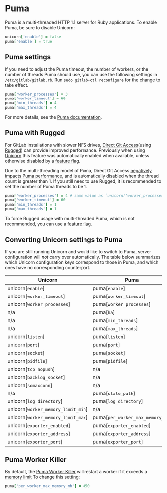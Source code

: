 # Puma

Puma is a multi-threaded HTTP 1.1 server for Ruby applications. To
enable Puma, be sure to disable Unicorn:

```ruby
unicorn['enable'] = false
puma['enable'] = true
```

## Puma settings

If you need to adjust the Puma timeout, the number of workers, or the
number of threads Puma should use, you can use the following settings in
`/etc/gitlab/gitlab.rb`. Run `sudo gitlab-ctl reconfigure` for the
change to take effect.

```ruby
puma['worker_processes'] = 3
puma['worker_timeout'] = 60
puma['min_threads'] = 4
puma['max_threads'] = 4
```

For more details, see the [Puma documentation](https://github.com/puma/puma#configuration).

## Puma with Rugged

For GitLab installations with slower NFS drives, [Direct Git Access](https://docs.gitlab.com/ee/administration/gitaly/#direct-git-access-in-gitlab-rails)(using [Rugged](https://github.com/libgit2/rugged)) can provide improved performance. Previously when using [Unicorn](unicorn.md) this feature was automatically enabled when available, unless otherwise disabled by a [feature flag](https://docs.gitlab.com/ee/development/gitaly.html#legacy-rugged-code).

Due to the multi-threading model of Puma, Direct Git Access [negatively impacts Puma performance](https://docs.gitlab.com/ee/administration/operations/puma.html#performance-caveat-when-using-puma-with-rugged), and is automatically disabled when the thread count is greater than 1. If you still need to use Rugged,
it is recommended to set the number of Puma threads to be 1.

```ruby
puma['worker_processes'] = 4 # same value as `unicorn['worker_processes']`
puma['worker_timeout'] = 60
puma['min_threads'] = 1
puma['max_threads'] = 1
```

To force Rugged usage with multi-threaded Puma, which is not recommended, you can use a [feature flag](https://docs.gitlab.com/ee/development/gitaly.html#legacy-rugged-code).

## Converting Unicorn settings to Puma

If you are still running Unicorn and would like to switch to Puma, server configuration
will _not_ carry over automatically. The table below summarizes which Unicorn configuration keys
correspond to those in Puma, and which ones have no corresponding counterpart.

<!-- markdownlint-disable MD044 -->
| Unicorn                            | Puma                             |
| ---------------------------------- | -------------------------------- |
| unicorn[`enable`]                  | puma[`enable`]                   |
| unicorn[`worker_timeout`]          | puma[`worker_timeout`]           |
| unicorn[`worker_processes`]        | puma[`worker_processes`]         |
| n/a                                | puma[`ha`]                       |
| n/a                                | puma[`min_threads`]              |
| n/a                                | puma[`max_threads`]              |
| unicorn[`listen`]                  | puma[`listen`]                   |
| unicorn[`port`]                    | puma[`port`]                     |
| unicorn[`socket`]                  | puma[`socket`]                   |
| unicorn[`pidfile`]                 | puma[`pidfile`]                  |
| unicorn[`tcp_nopush`]              | n/a                              |
| unicorn[`backlog_socket`]          | n/a                              |
| unicorn[`somaxconn`]               | n/a                              |
| n/a                                | puma[`state_path`]               |
| unicorn[`log_directory`]           | puma[`log_directory`]            |
| unicorn[`worker_memory_limit_min`] | n/a                              |
| unicorn[`worker_memory_limit_max`] | puma[`per_worker_max_memory_mb`] |
| unicorn[`exporter_enabled`]        | puma[`exporter_enabled`]         |
| unicorn[`exporter_address`]        | puma[`exporter_address`]         |
| unicorn[`exporter_port`]           | puma[`exporter_port`]            |
<!-- markdownlint-enable MD044 -->

## Puma Worker Killer

By default, the [Puma Worker
Killer](https://github.com/schneems/puma_worker_killer) will restart a
worker if it exceeds a [memory limit][mem-limit] To change this setting:

```ruby
puma['per_worker_max_memory_mb'] = 850
```

[mem-limit]: https://gitlab.com/gitlab-org/gitlab/blob/master/lib%2Fgitlab%2Fcluster%2Fpuma_worker_killer_initializer.rb
